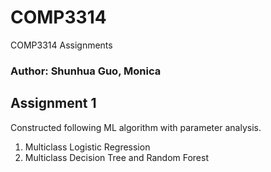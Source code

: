 # COMP3314
COMP3314 Assignments
### Author: Shunhua Guo, Monica

## Assignment 1
Constructed following ML algorithm with parameter analysis.

1. Multiclass Logistic Regression
2. Multiclass Decision Tree and Random Forest
